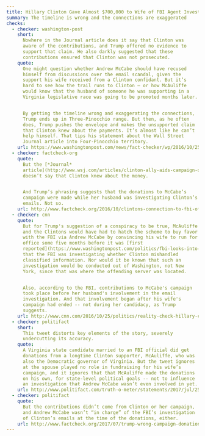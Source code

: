 ```yaml
---
title: Hillary Clinton Gave Almost $700,000 to Wife of FBI Agent Investigating Her
summary: The timeline is wrong and the connections are exaggerated
checks:
  - checker: washington-post
    short:
      Nowhere in the Journal article does it say that Clinton was
      aware of the contributions, and Trump offered no evidence to
      support that claim. He also darkly suggested that these
      contributions ensured that Clinton was not prosecuted.
    quote:
      One might question whether Andrew McCabe should have recused
      himself from discussions over the email scandal, given the
      support his wife received from a Clinton confidant. But it’s
      hard to see how the trail runs to Clinton — or how McAuliffe
      would know that the husband of someone he was supporting in a
      Virginia legislative race was going to be promoted months later.


      By getting the timeline wrong and exaggerating the connections,
      Trump ends up in Three-Pinocchio range. But then, as he often
      does, Trump pushes the envelope and makes the unsupported claim
      that Clinton knew about the payments. It’s almost like he can’t
      help himself. That tips his statement about the Wall Street
      Journal article into Four-Pinocchio territory.
    url: https://www.washingtonpost.com/news/fact-checker/wp/2016/10/25/trumps-mixed-up-version-of-the-latest-hillary-clinton-controversy/
  - checker: factcheck-org
    quote:
      But the [*Journal*
      article](http://www.wsj.com/articles/clinton-ally-aids-campaign-of-fbi-officials-wife-1477266114)
      doesn’t say that Clinton knew about the money.


      And Trump’s phrasing suggests that the donations to McCabe’s
      campaign were made while her husband was investigating Clinton’s
      emails. Not so.
    url: http://www.factcheck.org/2016/10/clintons-connection-to-fbi-official/
  - checker: cnn
    quote:
      But for Trump's suggestion of a conspiracy to be true, McAuliffe
      and the Clintons would have had to hatch the scheme to buy favor
      with the FBI via Andrew McCabe by convincing his wife to run for
      office some five months before it was [first
      reported](https://www.washingtonpost.com/politics/fbi-looks-into-security-of-clintons-private-e-mail-setup/2015/08/04/2bdd85ec-3aae-11e5-8e98-115a3cf7d7ae_story.html?postshare=2371438737933018)
      that the FBI was investigating whether Clinton mishandled
      classified information. Nor would it be known that such an
      investigation would be conducted out of Washington, not New
      York, since that was where the offending server was located.


      Also, according to the FBI, contributions to McCabe's campaign
      took place before her husband's involvement in the email
      investigation. And that involvement began after his wife's
      campaign had ended -- not during her candidacy, as Trump
      suggests.
    url: http://www.cnn.com/2016/10/25/politics/reality-check-hillary-clinton-fbi-investigation/index.html
  - checker: politifact
    short:
      This tweet distorts key elements of the story, severely
      undercutting its accuracy.
    quote:
      A Virginia state candidate married to an FBI official did get
      donations from a longtime Clinton supporter, McAuliffe, who was
      also the Democratic governor of Virginia. But the tweet ignores
      at the spouse played no role in fundraising for his wife’s
      campaign, and it ignores that that McAuliffe made the donations
      on his own, for state-level political goals -- not to influence
      an investigation that Andrew McCabe wasn’t even involved in yet.
    url: http://www.politifact.com/truth-o-meter/statements/2017/jul/25/donald-trump/tweet-donald-trump-revives-charge-improper-ties-be/
  - checker: politifact
    quote:
      But the contributions didn’t come from Clinton or her campaign,
      and Andrew McCabe wasn’t “in charge” of the FBI’s investigation
      of Clinton’s emails at the time of the donations, either.
    url: http://www.factcheck.org/2017/07/trump-wrong-campaign-donations/
---
```

